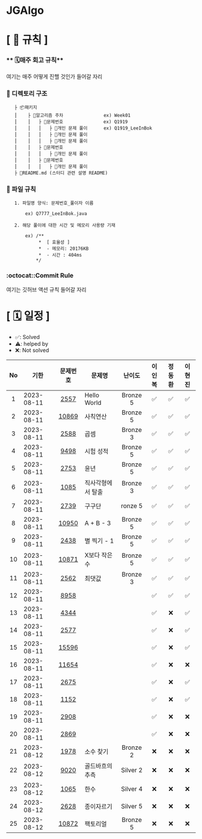 # JGAlgo

# **[ 🚫 규칙 ]**

### ** 🗓매주 회고 규칙**
여기는 매주 어떻게 진핼 것인가 들어갈 자리

### **📌 디렉토리 구조**

       ├ 📦패키지
       ⎮    ├ 📁알고리즘 주차               ex) Week01
       ⎮    ⎮   ├ 📁문제번호               ex) Q1919
       ⎮    ⎮   ⎮   ├︎ 📃개인 문제 풀이      ex) Q1919_LeeInBok
       ⎮    ⎮   ⎮   ├︎ 📃개인 문제 풀이
       ⎮    ⎮   ⎮   ├ 📃개인 문제 풀이
       ⎮    ⎮   ├ 📁문제번호  
       ⎮    ⎮   ⎮   ├︎ 📃개인 문제 풀이
       ⎮    ⎮   ├ 📁문제번호
       ⎮    ⎮   ⎮   ├ 📃개인 문제 풀이
       ├ 📝README.md (스터디 관련 설명 README)


### **📌 파일 규칙**

       1. 파일명 양식: 문제번호_풀이자 이름
   
           ex) Q7777_LeeInBok.java

       2. 해당 풀이에 대한 시간 및 메모리 사용량 기재
           
           ex) /**
                *  [ 효율성 ]
                *  - 메모리: 20176KB
                *  - 시간 : 404ms
               */

### **:octocat::Commit Rule** ###
여기는 깃허브 액션 규칙 들어갈 자리


# **[ 🗓 일정 ]**

- ✅: Solved
- ⚠️: helped by 
- ❌: Not solved

|No|기한|문제번호|문제명|난이도|이인복|정동환|이현진
|:-:|------|:-----:|-------|:-----:|:-----:|:-----:|:-----:|
|1|2023-08-11|[2557](https://www.acmicpc.net/problem/2557)|Hello World|Bronze 5|✅|✅|✅|
|2|2023-08-11|[10869](https://www.acmicpc.net/problem/10869)|사칙연산|Bronze 5|✅|✅|✅|
|3|2023-08-11|[2588](https://www.acmicpc.net/problem/2588)|곱셈|Bronze 3|✅|✅|✅|
|4|2023-08-11|[9498](https://www.acmicpc.net/problem/9498)|시험 성적|Bronze 5|✅|✅|✅|
|5|2023-08-11|[2753](https://www.acmicpc.net/problem/2753)|윤년|Bronze 5|✅|✅|✅|
|6|2023-08-11|[1085](https://www.acmicpc.net/problem/1085)|직사각형에서 탈출|Bronze 3|✅|✅|✅|
|7|2023-08-11|[2739](https://www.acmicpc.net/problem/2739)|구구단|ronze 5|✅|✅|✅|
|8|2023-08-11|[10950](https://www.acmicpc.net/problem/10950)|A + B - 3|Bronze 5|✅|✅|✅|
|9|2023-08-11|[2438](https://www.acmicpc.net/problem/2438)|별 찍기 - 1|Bronze 5|✅|✅|✅|
|10|2023-08-11|[10871](https://www.acmicpc.net/problem/10871)|X보다 작은 수|Bronze 5|✅|✅|✅|
|11|2023-08-11|[2562](https://www.acmicpc.net/problem/2562)|최댓값|Bronze 3|✅|✅|✅|
|12|2023-08-11|[8958](https://www.acmicpc.net/problem/8958)|||✅|✅|✅|
|13|2023-08-11|[4344](https://www.acmicpc.net/problem/4344)|||✅|❌|✅|
|14|2023-08-11|[2577](https://www.acmicpc.net/problem/2577)|||✅|❌|✅|
|15|2023-08-11|[15596](https://www.acmicpc.net/problem/15596)|||✅|❌|✅|
|16|2023-08-11|[11654](https://www.acmicpc.net/problem/11654)|||✅|❌|❌|
|17|2023-08-11|[2675](https://www.acmicpc.net/problem/2675)|||✅|❌|✅|
|18|2023-08-11|[1152](https://www.acmicpc.net/problem/1152)|||✅|❌|✅|
|19|2023-08-11|[2908](https://www.acmicpc.net/problem/2908)|||✅|❌|❌|
|20|2023-08-11|[2869](https://www.acmicpc.net/problem/2869)|||✅|❌|❌|
|21|2023-08-12|[1978](https://www.acmicpc.net/problem/1978)|소수 찾기|Bronze 2|❌|❌|❌|
|22|2023-08-12|[9020](https://www.acmicpc.net/problem/9020)|골드바흐의 추측|Silver 2|❌|❌|❌|
|23|2023-08-12|[1065](https://www.acmicpc.net/problem/1065)|한수|Silver 4|❌|❌|❌|
|24|2023-08-12|[2628](https://www.acmicpc.net/problem/2628)|종이자르기|Silver 5|❌|❌|❌|
|25|2023-08-12|[10872](https://www.acmicpc.net/problem/10872)|팩토리얼|Bronze 5|❌|❌|❌|

